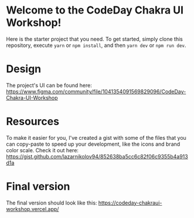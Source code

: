 # Welcome to the CodeDay Chakra UI Workshop!

Here is the starter project that you need. To get started, simply clone this repository, execute `yarn` or `npm install`, and then `yarn dev` or `npm run dev`.

# Design

The project's UI can be found here: https://www.figma.com/community/file/1041354091569829096/CodeDay-Chakra-UI-Workshop

# Resources

To make it easier for you, I've created a gist with some of the files that you can copy-paste to speed up your development, like the icons and brand color scale. Check it out here: https://gist.github.com/lazarnikolov94/852638ba5cc6c82f06c9355b4a913d1a

# Final version

The final version should look like this: https://codeday-chakraui-workshop.vercel.app/

